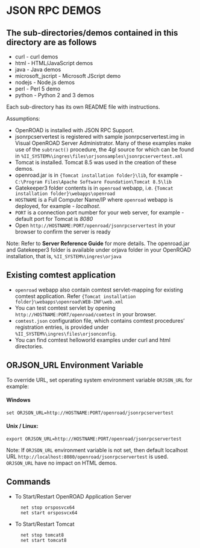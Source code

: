 # JSON RPC DEMOS

## The sub-directories/demos contained in this directory are as follows

- curl - curl demos
- html - HTML/JavaScript demos
- java - Java demos
- microsoft_jscript - Microsoft JScript demo
- nodejs - Node.js demos
- perl - Perl 5 demo
- python - Python 2 and 3 demos

Each sub-directory has its own README file with instructions.

Assumptions:

* OpenROAD is installed with JSON RPC Support.
* jsonrpcservertest is registered with sample jsonrpcservertest.img in Visual OpenROAD Server Administrator. Many of these examples make use of the `subtract()` procedure, the 4gl source for which can be found in `%II_SYSTEM%\ingres\files\orjsonsamples\jsonrpcservertest.xml`
* Tomcat is installed. Tomcat 8.5 was used in the creation of these demos.
* openroad.jar is in `{Tomcat installation folder}\lib`, for example - `C:\Program Files\Apache Software Foundation\Tomcat 8.5\lib`
* Gatekeeper3 folder contents is in `openroad` webapp, i.e. `{Tomcat installation folder}\webapps\openroad`
* `HOSTNAME` is a Full Computer Name/IP where `openroad` webapp is deployed, for example - *localhost*.
* `PORT` is a connection port number for your web server, for example - default port for Tomcat is *8080*
* Open `http://HOSTNAME:PORT/openroad/jsonrpcservertest` in your browser to confirm the server is ready

Note: Refer to **Server Reference Guide** for more details. The openroad.jar and Gatekeeper3 folder is available under orjava folder in your OpenROAD installation, that is, `%II_SYSTEM%\ingres\orjava`

## Existing comtest application

* `openroad` webapp also contain comtest servlet-mapping for existing comtest application. Refer `{Tomcat installation folder}\webapps\openroad\WEB-INF\web.xml`
* You can test comtest servlet by opening `http://HOSTNAME:PORT/openroad/comtest` in your browser.
* `comtest.json` configuration file, which contains comtest procedures’ registration entries, is provided under `%II_SYSTEM%\ingres\files\orjsonconfig`.
* You can find comtest helloworld examples under curl and html directories.

## ORJSON_URL Environment Variable

To override URL, set operating system environment variable `ORJSON_URL` for example:

#### Windows

    set ORJSON_URL=http://HOSTNAME:PORT/openroad/jsonrpcservertest

#### Unix / Linux:

    export ORJSON_URL=http://HOSTNAME:PORT/openroad/jsonrpcservertest

Note: If `ORJSON_URL` environment variable is not set, then default localhost URL `http://localhost:8080/openroad/jsonrpcservertest` is used. 
`ORJSON_URL` have no impact on HTML demos.

## Commands

* To Start/Restart OpenROAD Application Server

        net stop orsposvcx64
        net start orsposvcx64

* To Start/Restart Tomcat

        net stop tomcat8
        net start tomcat8
